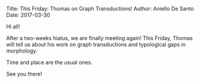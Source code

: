Title: This Friday: Thomas on Graph Transductions!
Author: Aniello De Santo
Date: 2017-03-30

Hi all!

After a two-weeks hiatus, we are finally meeting again!
This Friday, Thomas will tell us about his work on graph transductions and typological gaps in morphology.

Time and place are the usual ones.

See you there!
